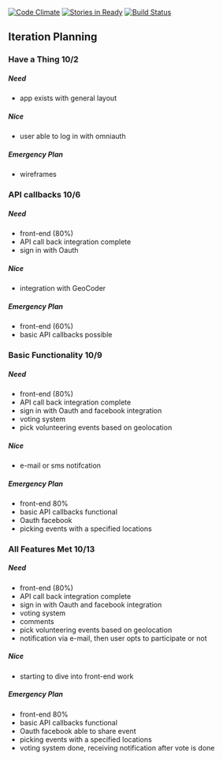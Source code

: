 [![Code Climate](https://codeclimate.com/github/tdoan87/together_we_help/badges/gpa.svg)](https://codeclimate.com/github/tdoan87/together_we_help)
[![Stories in Ready](https://badge.waffle.io/tdoan87/together_we_help.svg?label=ready&title=Ready)](http://waffle.io/tdoan87/together_we_help)
[![Build Status](https://travis-ci.org/tdoan87/together_we_help.svg)](https://travis-ci.org/tdoan87/together_we_help)
## Iteration Planning ##

### Have a Thing 10/2

##### Need #####
  - app exists with general layout

##### Nice #####
  - user able to log in with omniauth

##### Emergency Plan #####
  - wireframes


### API callbacks 10/6

##### Need #####
  - front-end (80%)
  - API call back integration complete
  - sign in with Oauth

##### Nice #####
  - integration with GeoCoder

##### Emergency Plan #####
  - front-end (60%)
  - basic API callbacks possible

### Basic Functionality 10/9

##### Need #####
  - front-end (80%)
  - API call back integration complete
  - sign in with Oauth and facebook integration
  - voting system
  - pick volunteering events based on geolocation

##### Nice #####
  - e-mail or sms notifcation

##### Emergency Plan #####
  - front-end 80%
  - basic API callbacks functional
  - Oauth facebook
  - picking events with a specified locations

### All Features Met 10/13

##### Need #####
  - front-end (80%)
  - API call back integration complete
  - sign in with Oauth and facebook integration
  - voting system
  - comments
  - pick volunteering events based on geolocation
  - notification via e-mail, then user opts to participate or not

##### Nice #####
  - starting to dive into front-end work

##### Emergency Plan #####
  - front-end 80%
  - basic API callbacks functional
  - Oauth facebook able to share event  
  - picking events with a specified locations
  - voting system done, receiving notification after vote is done
